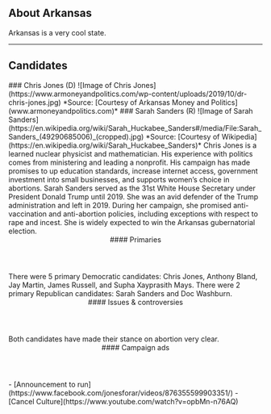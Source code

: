 ## About Arkansas
Arkansas is a very cool state.

---

## Candidates

<Grid>
  <Box>
    ### Chris Jones (D)
    ![Image of Chris Jones](https://www.armoneyandpolitics.com/wp-content/uploads/2019/10/dr-chris-jones.jpg)
    *Source: [Courtesy of Arkansas Money and Politics](www.armoneyandpolitics.com)*
  </Box>
  <Box>
    ### Sarah Sanders (R)
    ![Image of Sarah Sanders](https://en.wikipedia.org/wiki/Sarah_Huckabee_Sanders#/media/File:Sarah_Sanders_(49290685006)_(cropped).jpg)
    *Source: [Courtesy of Wikipedia](https://en.wikipedia.org/wiki/Sarah_Huckabee_Sanders)*
  </Box>

  <Box>
    Chris Jones is a learned nuclear physicist and mathematician. His experience with politics comes from ministering and leading a nonprofit. His campaign has made promises to up education standards, increase internet access, government investment into small businesses, and supports women’s choice in abortions.
  </Box>
  <Box>
    Sarah Sanders served as the 31st White House Secretary under President Donald Trump until 2019. She was an avid defender of the Trump administration and left in 2019. During her campaign, she promised anti-vaccination and anti-abortion policies, including exceptions with respect to rape and incest. She is widely expected to win the Arkansas gubernatorial election.
  </Box>

  <Header>
    #### Primaries
  </Header>
  <Box>
    There were 5 primary Democratic candidates: Chris Jones, Anthony Bland, Jay Martin, James Russell, and Supha Xayprasith Mays.
  </Box>
  <Box>
    There were 2 primary Republican candidates: Sarah Sanders and Doc Washburn.
  </Box>

  <Header>
    #### Issues & controversies
  </Header>

  <WideBox>
    Both candidates have made their stance on abortion very clear.
  </WideBox>
 
  <Header>
    #### Campaign ads
  </Header>
  <Box>
    - [Announcement to run](https://www.facebook.com/jonesforar/videos/876355599903351/)
  </Box>
  <Box>
    - [Cancel Culture](https://www.youtube.com/watch?v=opbMn-n76AQ)
  </Box>
</Grid>
